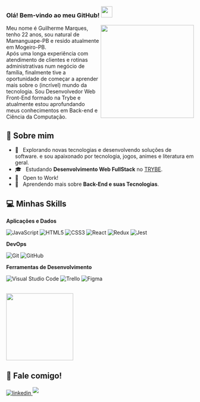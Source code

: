 ### Olá! Bem-vindo ao meu GitHub! <img src="https://media.giphy.com/media/hvRJCLFzcasrR4ia7z/giphy.gif" width="30" />

<img src="https://user-images.githubusercontent.com/57133330/188281408-c67df9ee-fd1f-4b37-833b-f02848f1ce02.gif" width="250" align="right"/>
  <p align="left">
     Meu nome é Guilherme Marques, tenho 22 anos, sou natural de Mamanguape-PB e resido atualmente em Mogeiro-PB.
    <br/>
     Após uma longa experiência com atendimento de clientes e rotinas administrativas num negócio de família, finalmente tive a oportunidade de começar a aprender mais sobre o (incrível) mundo da tecnologia.
     Sou Desenvolvedor Web Front-End formado na Trybe e atualmente estou aprofundando meus conhecimentos em Back-end e Ciência da Computação.
  </p>

## 💫 Sobre mim

- 🤔 &nbsp; Explorando novas tecnologias e desenvolvendo soluções de software.
  e sou apaixonado por tecnologia, jogos, animes e literatura em geral.
- 🎓 &nbsp; Estudando **Desenvolvimento Web FullStack** no <a href="https://www.betrybe.com">TRYBE</a>.
- 💼 &nbsp; Open to Work!
- 🌱 &nbsp; Aprendendo mais sobre **Back-End e suas Tecnologias**.

## 💻 Minhas Skills

**Aplicações e Dados**

  ![JavaScript](https://img.shields.io/badge/JavaScript-323330?style=for-the-badge&logo=javascript&logoColor=F7DF1E)
  ![HTML5](https://img.shields.io/badge/HTML5-E34F26?style=for-the-badge&logo=html5&logoColor=white)
  ![CSS3](https://img.shields.io/badge/CSS3-1572B6?style=for-the-badge&logo=css3&logoColor=white)
  ![React](https://img.shields.io/badge/React-20232A?style=for-the-badge&logo=react&logoColor=61DAFB)
  ![Redux](https://img.shields.io/badge/Redux-593D88?style=for-the-badge&logo=redux&logoColor=white)
  ![Jest](https://img.shields.io/badge/Jest-C21325?style=for-the-badge&logo=jest&logoColor=white)

**DevOps**

  ![Git](https://img.shields.io/badge/GIT-E44C30?style=for-the-badge&logo=git&logoColor=white)
  ![GitHub](https://img.shields.io/badge/GitHub-100000?style=for-the-badge&logo=github&logoColor=white)

**Ferramentas de Desenvolvimento**

  ![Visual Studio Code](https://img.shields.io/badge/Visual_Studio_Code-0078D4?style=for-the-badge&logo=visual%20studio%20code&logoColor=white)
  ![Trello](https://img.shields.io/badge/Trello-0052CC?style=for-the-badge&logo=trello&logoColor=white)
  ![Figma](https://img.shields.io/badge/Figma-F24E1E?style=for-the-badge&logo=figma&logoColor=white)

<br/>

<a href="https://github.com/guimarquesfvm/">
  <img height="180em" src="https://github-readme-stats.vercel.app/api?username=guimarquesfvm&theme=dracula&show_icons=true" />
</a>

<br/>

## 🌟 Fale comigo!

<a href="https://www.linkedin.com/in/guimarquesfvm/" target="blank">
<img src="https://img.shields.io/badge/linkedin:  guimarquesfvm-%2300acee.svg?color=405DE6&style=for-the-badge&logo=linkedin&logoColor=white" alt=linkedin style="margin-bottom: 5px;"/>
</a>

<a href="mailto:guimarquesjob@gmail.com" target="blank">
<img src="https://img.shields.io/badge/gmail:  guimarquesjob@gmail.com-%23EA4335.svg?style=for-the-badge&logo=gmail&logoColor=white" t=mail style="margin-bottom: 5px;" />
</a>
